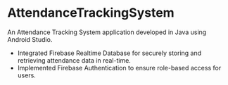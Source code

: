 # AttendanceTrackingSystem

An Attendance Tracking System application developed in Java using Android Studio.
- Integrated Firebase Realtime Database for securely storing and retrieving attendance data in real-time.
- Implemented Firebase Authentication to ensure role-based access for users.
